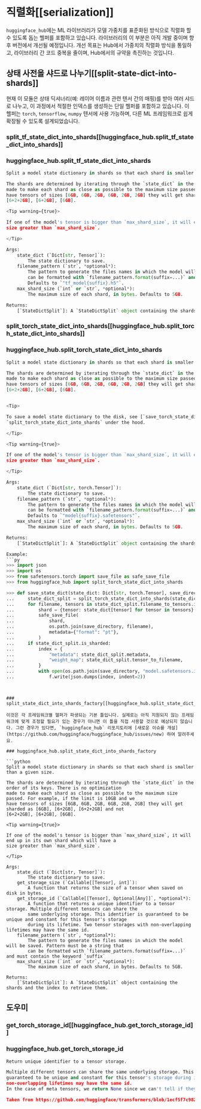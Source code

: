 <!--⚠️ Note that this file is in Markdown but contains specific syntax for our doc-builder (similar to MDX) that may not be
rendered properly in your Markdown viewer.
-->

# 직렬화[[serialization]]

`huggingface_hub`에는 ML 라이브러리가 모델 가중치를 표준화된 방식으로 직렬화 할 수 있도록 돕는 헬퍼를 포함하고 있습니다. 라이브러리의 이 부분은 아직 개발 중이며 향후 버전에서 개선될 예정입니다. 개선 목표는 Hub에서 가중치의 직렬화 방식을 통일하고, 라이브러리 간 코드 중복을 줄이며, Hub에서의 규약을 촉진하는 것입니다.

## 상태 사전을 샤드로 나누기[[split-state-dict-into-shards]]

현재 이 모듈은 상태 딕셔너리(예: 레이어 이름과 관련 텐서 간의 매핑)를 받아 여러 샤드로 나누고, 이 과정에서 적절한 인덱스를 생성하는 단일 헬퍼를 포함하고 있습니다. 이 헬퍼는 `torch`, `tensorflow`, `numpy` 텐서에 사용 가능하며, 다른 ML 프레임워크로 쉽게 확장될 수 있도록 설계되었습니다.

### split_tf_state_dict_into_shards[[huggingface_hub.split_tf_state_dict_into_shards]]

### huggingface_hub.split_tf_state_dict_into_shards

```python
Split a model state dictionary in shards so that each shard is smaller than a given size.

The shards are determined by iterating through the `state_dict` in the order of its keys. There is no optimization
made to make each shard as close as possible to the maximum size passed. For example, if the limit is 10GB and we
have tensors of sizes [6GB, 6GB, 2GB, 6GB, 2GB, 2GB] they will get sharded as [6GB], [6+2GB], [6+2+2GB] and not
[6+2+2GB], [6+2GB], [6GB].

<Tip warning={true}>

If one of the model's tensor is bigger than `max_shard_size`, it will end up in its own shard which will have a
size greater than `max_shard_size`.

</Tip>

Args:
    state_dict (`Dict[str, Tensor]`):
        The state dictionary to save.
    filename_pattern (`str`, *optional*):
        The pattern to generate the files names in which the model will be saved. Pattern must be a string that
        can be formatted with `filename_pattern.format(suffix=...)` and must contain the keyword `suffix`
        Defaults to `"tf_model{suffix}.h5"`.
    max_shard_size (`int` or `str`, *optional*):
        The maximum size of each shard, in bytes. Defaults to 5GB.

Returns:
    [`StateDictSplit`]: A `StateDictSplit` object containing the shards and the index to retrieve them.
```


### split_torch_state_dict_into_shards[[huggingface_hub.split_torch_state_dict_into_shards]]

### huggingface_hub.split_torch_state_dict_into_shards

```python
Split a model state dictionary in shards so that each shard is smaller than a given size.

The shards are determined by iterating through the `state_dict` in the order of its keys. There is no optimization
made to make each shard as close as possible to the maximum size passed. For example, if the limit is 10GB and we
have tensors of sizes [6GB, 6GB, 2GB, 6GB, 2GB, 2GB] they will get sharded as [6GB], [6+2GB], [6+2+2GB] and not
[6+2+2GB], [6+2GB], [6GB].


<Tip>

To save a model state dictionary to the disk, see [`save_torch_state_dict`]. This helper uses
`split_torch_state_dict_into_shards` under the hood.

</Tip>

<Tip warning={true}>

If one of the model's tensor is bigger than `max_shard_size`, it will end up in its own shard which will have a
size greater than `max_shard_size`.

</Tip>

Args:
    state_dict (`Dict[str, torch.Tensor]`):
        The state dictionary to save.
    filename_pattern (`str`, *optional*):
        The pattern to generate the files names in which the model will be saved. Pattern must be a string that
        can be formatted with `filename_pattern.format(suffix=...)` and must contain the keyword `suffix`
        Defaults to `"model{suffix}.safetensors"`.
    max_shard_size (`int` or `str`, *optional*):
        The maximum size of each shard, in bytes. Defaults to 5GB.

Returns:
    [`StateDictSplit`]: A `StateDictSplit` object containing the shards and the index to retrieve them.

Example:
```py
>>> import json
>>> import os
>>> from safetensors.torch import save_file as safe_save_file
>>> from huggingface_hub import split_torch_state_dict_into_shards

>>> def save_state_dict(state_dict: Dict[str, torch.Tensor], save_directory: str):
...     state_dict_split = split_torch_state_dict_into_shards(state_dict)
...     for filename, tensors in state_dict_split.filename_to_tensors.items():
...         shard = {tensor: state_dict[tensor] for tensor in tensors}
...         safe_save_file(
...             shard,
...             os.path.join(save_directory, filename),
...             metadata={"format": "pt"},
...         )
...     if state_dict_split.is_sharded:
...         index = {
...             "metadata": state_dict_split.metadata,
...             "weight_map": state_dict_split.tensor_to_filename,
...         }
...         with open(os.path.join(save_directory, "model.safetensors.index.json"), "w") as f:
...             f.write(json.dumps(index, indent=2))
```
```


### split_state_dict_into_shards_factory[[huggingface_hub.split_state_dict_into_shards_factory]]

이것은 각 프레임워크별 헬퍼가 파생되는 기본 틀입니다. 실제로는 아직 지원되지 않는 프레임워크에 맞게 조정할 필요가 있는 경우가 아니면 이 틀을 직접 사용할 것으로 예상되지 않습니다. 그런 경우가 있다면, `huggingface_hub` 리포지토리에 [새로운 이슈를 개설](https://github.com/huggingface/huggingface_hub/issues/new) 하여 알려주세요.

### huggingface_hub.split_state_dict_into_shards_factory

```python
Split a model state dictionary in shards so that each shard is smaller than a given size.

The shards are determined by iterating through the `state_dict` in the order of its keys. There is no optimization
made to make each shard as close as possible to the maximum size passed. For example, if the limit is 10GB and we
have tensors of sizes [6GB, 6GB, 2GB, 6GB, 2GB, 2GB] they will get sharded as [6GB], [6+2GB], [6+2+2GB] and not
[6+2+2GB], [6+2GB], [6GB].

<Tip warning={true}>

If one of the model's tensor is bigger than `max_shard_size`, it will end up in its own shard which will have a
size greater than `max_shard_size`.

</Tip>

Args:
    state_dict (`Dict[str, Tensor]`):
        The state dictionary to save.
    get_storage_size (`Callable[[Tensor], int]`):
        A function that returns the size of a tensor when saved on disk in bytes.
    get_storage_id (`Callable[[Tensor], Optional[Any]]`, *optional*):
        A function that returns a unique identifier to a tensor storage. Multiple different tensors can share the
        same underlying storage. This identifier is guaranteed to be unique and constant for this tensor's storage
        during its lifetime. Two tensor storages with non-overlapping lifetimes may have the same id.
    filename_pattern (`str`, *optional*):
        The pattern to generate the files names in which the model will be saved. Pattern must be a string that
        can be formatted with `filename_pattern.format(suffix=...)` and must contain the keyword `suffix`
    max_shard_size (`int` or `str`, *optional*):
        The maximum size of each shard, in bytes. Defaults to 5GB.

Returns:
    [`StateDictSplit`]: A `StateDictSplit` object containing the shards and the index to retrieve them.
```


## 도우미

### get_torch_storage_id[[huggingface_hub.get_torch_storage_id]]

### huggingface_hub.get_torch_storage_id

```python
Return unique identifier to a tensor storage.

Multiple different tensors can share the same underlying storage. This identifier is
guaranteed to be unique and constant for this tensor's storage during its lifetime. Two tensor storages with
non-overlapping lifetimes may have the same id.
In the case of meta tensors, we return None since we can't tell if they share the same storage.

Taken from https://github.com/huggingface/transformers/blob/1ecf5f7c982d761b4daaa96719d162c324187c64/src/transformers/pytorch_utils.py#L278.
```
